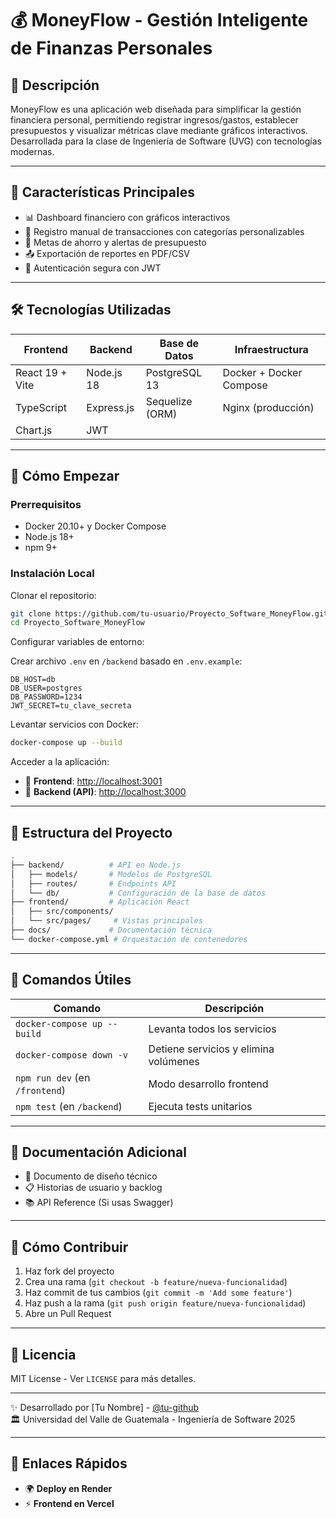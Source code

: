 # 💰 MoneyFlow - Gestión Inteligente de Finanzas Personales

## 📌 Descripción
MoneyFlow es una aplicación web diseñada para simplificar la gestión financiera personal, permitiendo registrar ingresos/gastos, establecer presupuestos y visualizar métricas clave mediante gráficos interactivos. Desarrollada para la clase de Ingeniería de Software (UVG) con tecnologías modernas.

---

## 🌟 Características Principales
- 📊 Dashboard financiero con gráficos interactivos
- 💸 Registro manual de transacciones con categorías personalizables
- 🎯 Metas de ahorro y alertas de presupuesto
- 📤 Exportación de reportes en PDF/CSV
- 🔐 Autenticación segura con JWT

---

## 🛠️ Tecnologías Utilizadas

| Frontend          | Backend        | Base de Datos    | Infraestructura            |
|------------------|---------------|----------------|----------------------------|
| React 19 + Vite | Node.js 18     | PostgreSQL 13  | Docker + Docker Compose   |
| TypeScript      | Express.js     | Sequelize (ORM) | Nginx (producción)        |
| Chart.js        | JWT            |                |                            |

---

## 🚀 Cómo Empezar

### Prerrequisitos
- Docker 20.10+ y Docker Compose
- Node.js 18+
- npm 9+

### Instalación Local

Clonar el repositorio:

```bash
git clone https://github.com/tu-usuario/Proyecto_Software_MoneyFlow.git
cd Proyecto_Software_MoneyFlow
```

Configurar variables de entorno:

Crear archivo `.env` en `/backend` basado en `.env.example`:

```env
DB_HOST=db
DB_USER=postgres
DB_PASSWORD=1234
JWT_SECRET=tu_clave_secreta
```

Levantar servicios con Docker:

```bash
docker-compose up --build
```

Acceder a la aplicación:

- 🔹 **Frontend**: [http://localhost:3001](http://localhost:3001)  
- 🔹 **Backend (API)**: [http://localhost:3000](http://localhost:3000)  

---

## 📂 Estructura del Proyecto

```bash
.
├── backend/          # API en Node.js
│   ├── models/       # Modelos de PostgreSQL
│   ├── routes/       # Endpoints API
│   └── db/           # Configuración de la base de datos
├── frontend/         # Aplicación React
│   ├── src/components/
│   └── src/pages/     # Vistas principales
├── docs/             # Documentación técnica
└── docker-compose.yml # Orquestación de contenedores
```

---

## 🔧 Comandos Útiles

| Comando                        | Descripción                         |
|--------------------------------|-------------------------------------|
| `docker-compose up --build`    | Levanta todos los servicios        |
| `docker-compose down -v`       | Detiene servicios y elimina volúmenes |
| `npm run dev` (en `/frontend`) | Modo desarrollo frontend           |
| `npm test` (en `/backend`)     | Ejecuta tests unitarios            |

---

## 📄 Documentación Adicional
- 📘 Documento de diseño técnico
- 📋 Historias de usuario y backlog
- 📚 API Reference (Si usas Swagger)

---

## 🤝 Cómo Contribuir

1. Haz fork del proyecto
2. Crea una rama (`git checkout -b feature/nueva-funcionalidad`)
3. Haz commit de tus cambios (`git commit -m 'Add some feature'`)
4. Haz push a la rama (`git push origin feature/nueva-funcionalidad`)
5. Abre un Pull Request

---

## 📜 Licencia

MIT License - Ver `LICENSE` para más detalles.

---

✨ Desarrollado por [Tu Nombre] - [@tu-github](https://github.com/tu-github)  
🏛 Universidad del Valle de Guatemala - Ingeniería de Software 2025

---

## 🔗 Enlaces Rápidos
- 🌍 **Deploy en Render**
- ⚡ **Frontend en Vercel**